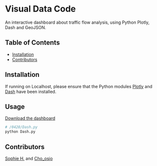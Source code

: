 # Visual Data Code

An interactive dashboard about traffic flow analysis, using Python Plotly, Dash and GeoJSON.

## Table of Contents
- [Installation](#installation)
- [Contributors](#contributors)

## Installation
If running on Localhost, please ensure that the Python modules [Plotly](https://pypi.org/project/plotly/) and [Dash](https://pypi.org/project/dash/) have been installed.

## Usage
[Download the dashboard](https://github.com/chihyu0917/Visual_Data_Code/blob/main/0428/Dash.py)
```sh
# /0428/Dash.py
python Dash.py
```

## Contributors
[Sophie H.](https://github.com/chihyu0917) and [Cho_osio](https://github.com/chooisio)